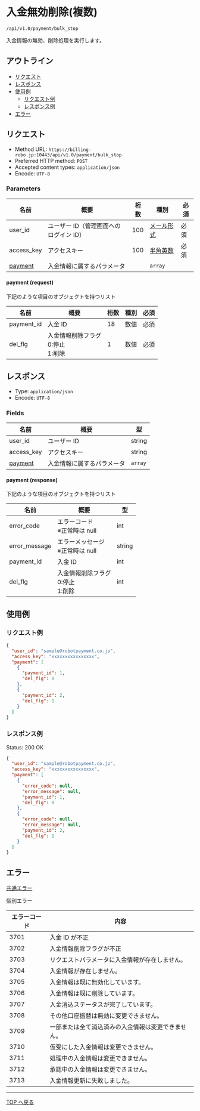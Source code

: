 # 入金無効削除(複数)

`/api/v1.0/payment/bulk_stop`

入金情報の無効、削除処理を実行します。

## アウトライン

- [リクエスト](#リクエスト)
- [レスポンス](#レスポンス)
- [使用例](#使用例)
  - [リクエスト例](#リクエスト例)
  - [レスポンス例](#レスポンス例)
- [エラー](#エラー)

## リクエスト

- Method URL: `https://billing-robo.jp:10443/api/v1.0/payment/bulk_stop`
- Preferred HTTP method: `POST`
- Accepted content types: `application/json`
- Encode: `UTF-8`

### Parameters

| 名前                        | 概要                                   | 桁数 | 種別                              | 必須 |
| --------------------------- | -------------------------------------- | ---- | --------------------------------- | ---- |
| user_id                     | ユーザー ID（管理画面へのログイン ID） | 100  | [メール形式](../../index.md#種別) | 必須 |
| access_key                  | アクセスキー                           | 100  | [半角英数](../../index.md#種別)   | 必須 |
| [payment](#payment-request) | 入金情報に属するパラメータ             |      | `array`                           |      |

#### payment (request)

下記のような項目のオブジェクトを持つリスト

| 名前       | 概要                                       | 桁数 | 種別 | 必須 |
| ---------- | ------------------------------------------ | ---- | ---- | ---- |
| payment_id | 入金 ID                                    | 18   | 数値 | 必須 |
| del_flg    | 入金情報削除フラグ <br> 0:停止 <br> 1:削除 | 1    | 数値 | 必須 |

## レスポンス

- Type: `application/json`
- Encode: `UTF-8`

### Fields

| 名前                         | 概要                       | 型      |
| ---------------------------- | -------------------------- | ------- |
| user_id                      | ユーザー ID                | string  |
| access_key                   | アクセスキー               | string  |
| [payment](#payment-response) | 入金情報に属するパラメータ | `array` |

#### payment (response)

下記のような項目のオブジェクトを持つリスト

| 名前          | 概要                                       | 型     |
| ------------- | ------------------------------------------ | ------ |
| error_code    | エラーコード <br> ※正常時は null           | int    |
| error_message | エラーメッセージ <br> ※正常時は null       | string  |
| payment_id    | 入金 ID                                    | int    |
| del_flg       | 入金情報削除フラグ <br> 0:停止 <br> 1:削除 | int    |

## 使用例

### リクエスト例

```json
{
  "user_id": "sample@robotpayment.co.jp",
  "access_key": "xxxxxxxxxxxxxxxx",
  "payment": [
    {
      "payment_id": 1,
      "del_flg": 0
    },
    {
      "payment_id": 2,
      "del_flg": 1
    }
  ]
}
```

### レスポンス例

Status: 200 OK

```json
{
  "user_id": "sample@robotpayment.co.jp",
  "access_key": "xxxxxxxxxxxxxxxx",
  "payment": [
    {
      "error_code": null,
      "error_message": null,
      "payment_id": 1,
      "del_flg": 0
    },
    {
      "error_code": null,
      "error_message": null,
      "payment_id": 2,
      "del_flg": 1
    }
  ]
}
```

## エラー

[共通エラー](../../index.md#共通エラー)

個別エラー

| エラーコード | 内容                                               |
| ------------ | -------------------------------------------------- |
| 3701         | 入金 ID が不正                                     |
| 3702         | 入金情報削除フラグが不正                           |
| 3703         | リクエストパラメータに入金情報が存在しません。     |
| 3704         | 入金情報が存在しません。                           |
| 3705         | 入金情報は既に無効化しています。                   |
| 3706         | 入金情報は既に削除しています。                     |
| 3707         | 入金消込ステータスが完了しています。               |
| 3708         | その他口座振替は無効に変更できません。             |
| 3709         | 一部または全て消込済みの入金情報は変更できません。 |
| 3710         | 仮受にした入金情報は変更できません。               |
| 3711         | 処理中の入金情報は変更できません。                 |
| 3712         | 承認中の入金情報は変更できません。                 |
| 3713         | 入金情報更新に失敗しました。                       |

---

[TOP へ戻る](../../index.md)
